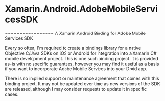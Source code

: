 # Xamarin.Android.AdobeMobileServicesSDK
=================
A Xamarin.Android Binding for Adobe Mobile Services SDK

Every so often, I'm required to create a bindings library for a native Objective C/Java SDKs on iOS or Android for integration into a Xamarin C# mobile development project.  This is one such binding project.  It is provided as-is with no specific guarantees, however you may find it useful as a basis if you want to incorporate Adobe Mobile Services into your Droid app.

There is no implied support or maintenance agreement that comes with this binding project.  It may not be updated over time as new versions of the SDK are released, although I may consider requests to update it in specific cases.
